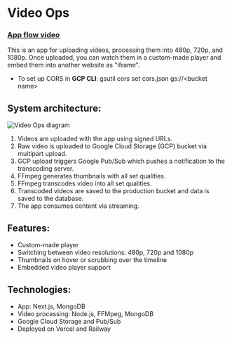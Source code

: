 # Video Ops

### [App flow video](https://video-ops.vercel.app/video/OWQ5MTFiOD)

This is an app for uploading videos, processing them into 480p, 720p, and 1080p. Once uploaded, you can watch them in a custom-made player and embed them into another website as "iframe".

-   To set up CORS in <b>GCP CLI</b>: gsutil cors set cors.json gs://\<bucket name\>

## System architecture:

![Video Ops diagram](https://i.gyazo.com/d7a3aa9109f6289b1f96b2bc0939e8bf.png)

1.  Videos are uploaded with the app using signed URLs.
2.  Raw video is uploaded to Google Cloud Storage (GCP) bucket via multipart upload.
3.  GCP upload triggers Google Pub/Sub which pushes a notification to the transcoding server.
4.  FFmpeg generates thumbnails with all set qualities.
5.  FFmpeg transcodes video into all set qualities.
6.  Transcoded videos are saved to the production bucket and data is saved to the database.
7.  The app consumes content via streaming.

## Features:

-   Custom-made player
-   Switching between video resolutions: 480p, 720p and 1080p
-   Thumbnails on hover or scrubbing over the timeline
-   Embedded video player support

## Technologies:

-   App: Next.js, MongoDB
-   Video processing: Node.js, FFMpeg, MongoDB
-   Google Cloud Storage and Pub/Sub
-   Deployed on Vercel and Railway
